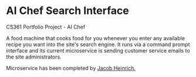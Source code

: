# AI Chef Search Interface

CS361 Portfolio Project - AI Chef

A food machine that cooks food for you whenever you enter any available recipe you want into the site's search engine. It runs via a command prompt interface and its current microservice is sending customer service emails to the site administrators.

Microservice has been completed by <a href="https://github.com/Jacob-Heinrich/email-microservice">Jacob Heinrich.</a>
